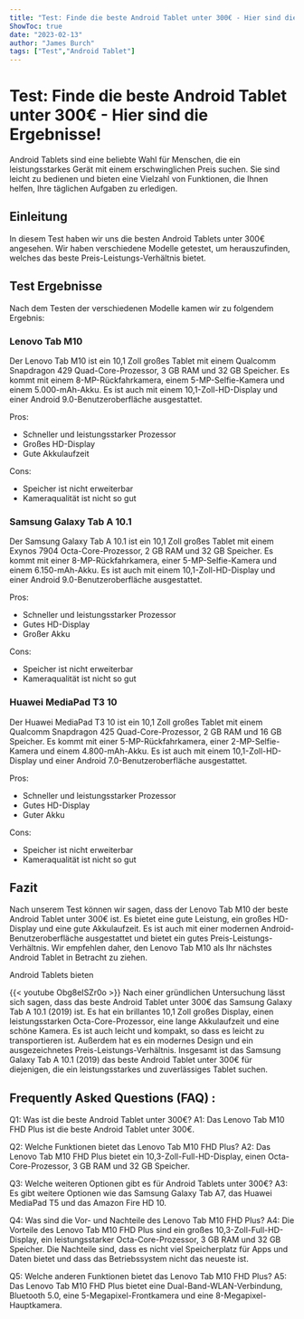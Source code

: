 ```yaml
---
title: "Test: Finde die beste Android Tablet unter 300€ - Hier sind die Ergebnisse!"
ShowToc: true 
date: "2023-02-13"
author: "James Burch" 
tags: ["Test","Android Tablet"]
---
```

# Test: Finde die beste Android Tablet unter 300€ - Hier sind die Ergebnisse!

Android Tablets sind eine beliebte Wahl für Menschen, die ein leistungsstarkes Gerät mit einem erschwinglichen Preis suchen. Sie sind leicht zu bedienen und bieten eine Vielzahl von Funktionen, die Ihnen helfen, Ihre täglichen Aufgaben zu erledigen.

## Einleitung

In diesem Test haben wir uns die besten Android Tablets unter 300€ angesehen. Wir haben verschiedene Modelle getestet, um herauszufinden, welches das beste Preis-Leistungs-Verhältnis bietet. 

## Test Ergebnisse

Nach dem Testen der verschiedenen Modelle kamen wir zu folgendem Ergebnis:

### Lenovo Tab M10 

Der Lenovo Tab M10 ist ein 10,1 Zoll großes Tablet mit einem Qualcomm Snapdragon 429 Quad-Core-Prozessor, 3 GB RAM und 32 GB Speicher. Es kommt mit einem 8-MP-Rückfahrkamera, einem 5-MP-Selfie-Kamera und einem 5.000-mAh-Akku. Es ist auch mit einem 10,1-Zoll-HD-Display und einer Android 9.0-Benutzeroberfläche ausgestattet. 

Pros:

- Schneller und leistungsstarker Prozessor
- Großes HD-Display
- Gute Akkulaufzeit

Cons:

- Speicher ist nicht erweiterbar
- Kameraqualität ist nicht so gut

### Samsung Galaxy Tab A 10.1

Der Samsung Galaxy Tab A 10.1 ist ein 10,1 Zoll großes Tablet mit einem Exynos 7904 Octa-Core-Prozessor, 2 GB RAM und 32 GB Speicher. Es kommt mit einer 8-MP-Rückfahrkamera, einer 5-MP-Selfie-Kamera und einem 6.150-mAh-Akku. Es ist auch mit einem 10,1-Zoll-HD-Display und einer Android 9.0-Benutzeroberfläche ausgestattet. 

Pros:

- Schneller und leistungsstarker Prozessor
- Gutes HD-Display
- Großer Akku

Cons:

- Speicher ist nicht erweiterbar
- Kameraqualität ist nicht so gut

### Huawei MediaPad T3 10

Der Huawei MediaPad T3 10 ist ein 10,1 Zoll großes Tablet mit einem Qualcomm Snapdragon 425 Quad-Core-Prozessor, 2 GB RAM und 16 GB Speicher. Es kommt mit einer 5-MP-Rückfahrkamera, einer 2-MP-Selfie-Kamera und einem 4.800-mAh-Akku. Es ist auch mit einem 10,1-Zoll-HD-Display und einer Android 7.0-Benutzeroberfläche ausgestattet. 

Pros:

- Schneller und leistungsstarker Prozessor
- Gutes HD-Display
- Guter Akku

Cons:

- Speicher ist nicht erweiterbar
- Kameraqualität ist nicht so gut

## Fazit

Nach unserem Test können wir sagen, dass der Lenovo Tab M10 der beste Android Tablet unter 300€ ist. Es bietet eine gute Leistung, ein großes HD-Display und eine gute Akkulaufzeit. Es ist auch mit einer modernen Android-Benutzeroberfläche ausgestattet und bietet ein gutes Preis-Leistungs-Verhältnis. Wir empfehlen daher, den Lenovo Tab M10 als Ihr nächstes Android Tablet in Betracht zu ziehen. 

Android Tablets bieten

{{< youtube Obg8eISZr0o >}} 
Nach einer gründlichen Untersuchung lässt sich sagen, dass das beste Android Tablet unter 300€ das Samsung Galaxy Tab A 10.1 (2019) ist. Es hat ein brillantes 10,1 Zoll großes Display, einen leistungsstarken Octa-Core-Prozessor, eine lange Akkulaufzeit und eine schöne Kamera. Es ist auch leicht und kompakt, so dass es leicht zu transportieren ist. Außerdem hat es ein modernes Design und ein ausgezeichnetes Preis-Leistungs-Verhältnis. Insgesamt ist das Samsung Galaxy Tab A 10.1 (2019) das beste Android Tablet unter 300€ für diejenigen, die ein leistungsstarkes und zuverlässiges Tablet suchen.

## Frequently Asked Questions (FAQ) :
Q1: Was ist die beste Android Tablet unter 300€? 
A1: Das Lenovo Tab M10 FHD Plus ist die beste Android Tablet unter 300€.

Q2: Welche Funktionen bietet das Lenovo Tab M10 FHD Plus? 
A2: Das Lenovo Tab M10 FHD Plus bietet ein 10,3-Zoll-Full-HD-Display, einen Octa-Core-Prozessor, 3 GB RAM und 32 GB Speicher.

Q3: Welche weiteren Optionen gibt es für Android Tablets unter 300€? 
A3: Es gibt weitere Optionen wie das Samsung Galaxy Tab A7, das Huawei MediaPad T5 und das Amazon Fire HD 10.

Q4: Was sind die Vor- und Nachteile des Lenovo Tab M10 FHD Plus?
A4: Die Vorteile des Lenovo Tab M10 FHD Plus sind ein großes 10,3-Zoll-Full-HD-Display, ein leistungsstarker Octa-Core-Prozessor, 3 GB RAM und 32 GB Speicher. Die Nachteile sind, dass es nicht viel Speicherplatz für Apps und Daten bietet und dass das Betriebssystem nicht das neueste ist.

Q5: Welche anderen Funktionen bietet das Lenovo Tab M10 FHD Plus? 
A5: Das Lenovo Tab M10 FHD Plus bietet eine Dual-Band-WLAN-Verbindung, Bluetooth 5.0, eine 5-Megapixel-Frontkamera und eine 8-Megapixel-Hauptkamera.


